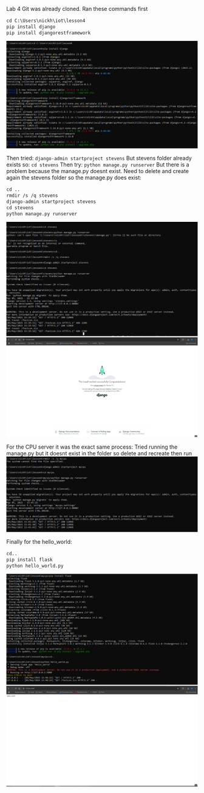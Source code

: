 Lab 4
Git was already cloned.
Ran these commands first

```
cd C:\Users\nickh\iot\lesson4
pip install django
pip install djangorestframework
```
![installation](installation.PNG)

Then tried:
`django-admin startproject stevens`
But stevens folder already exists so:
`cd stevens`
Then try:
`python manage.py runserver`
But there is a problem because the manage.py doesnt exist.
Need to delete and create again the stevens folder so the manage.py does exist:
```
cd ..
rmdir /s /q stevens
django-admin startproject stevens
cd stevens
python manage.py runserver
```
![server](server.PNG)
![website](website.PNG)

For the CPU server it was the exact same process:
Tried running the manage.py but it doesnt exist in the folder so delete and recreate then run
![cpu](cpu.PNG)


Finally for the hello_world:
```
cd..
pip install flask
python hello_world.py
```
![flask](flask.PNG)
![helloworld](helloworld.PNG)




